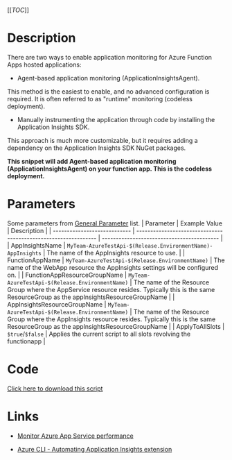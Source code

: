 [[_TOC_]]

# Description

There are two ways to enable application monitoring for Azure Function Apps hosted applications:

- Agent-based application monitoring (ApplicationInsightsAgent).

This method is the easiest to enable, and no advanced configuration is required. It is often referred to as "runtime" monitoring (codeless deployment).

- Manually instrumenting the application through code by installing the Application Insights SDK.

This approach is much more customizable, but it requires adding a dependency on the Application Insights SDK NuGet packages.

**This snippet will add Agent-based application monitoring (ApplicationInsightsAgent) on your function app. This is the codeless deployment.**

# Parameters

Some parameters from [General Parameter](/Azure/Azure-CLI-Snippets) list.
| Parameter                    | Example Value      | Description  |
| ---------------------------- | --------------------------------------------------------------- | ------------------------------------------ |
| AppInsightsName              | `MyTeam-AzureTestApi-$(Release.EnvironmentName)-AppInsights` | The name of the AppInsights resource to use.  |
| FunctionAppName               | `MyTeam-AzureTestApi-$(Release.EnvironmentName)`    | The name of the WebApp resource the AppInsights settings will be configured on.  |
| FunctionAppResourceGroupName  | `MyTeam-AzureTestApi-$(Release.EnvironmentName)`   | The name of the Resource Group where the AppService resource resides. Typically this is the same ResourceGroup as the appInsightsResourceGroupName  |
| AppInsightsResourceGroupName | `MyTeam-AzureTestApi-$(Release.EnvironmentName)`  | The name of the Resource Group where the AppInsights resource resides. Typically this is the same ResourceGroup as the appInsightsResourceGroupName |
| ApplyToAllSlots | `$true`/`$false` | Applies the current script to all slots revolving the functionapp |

# Code
[Click here to download this script](../../../../src/AppInsights/Create-Application-Insights-Extension-for-FunctionApps-codeless.ps1)

# Links

- [Monitor Azure App Service performance](https://docs.microsoft.com/en-us/azure/azure-monitor/app/azure-web-apps?tabs=net)

- [Azure CLI - Automating Application Insights extension](https://markheath.net/post/automate-app-insights-extension)


